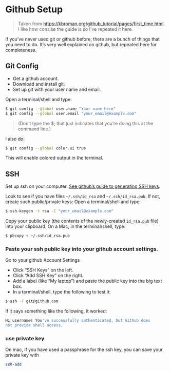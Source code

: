 # Github Setup

> Taken from https://kbroman.org/github_tutorial/pages/first_time.html. I like how consise the guide is so I've repeated it here.

If you’ve never used git or github before, there are a bunch of things that you need to do. It’s very well explained on github, but repeated here for completeness.

## Git Config

- Get a github account.
- Download and install git.
- Set up git with your user name and email.

Open a terminal/shell and type:

```sh
$ git config --global user.name "Your name here"
$ git config --global user.email "your_email@example.com"
```

> (Don’t type the $; that just indicates that you’re doing this at the command line.)

I also do:

```sh
$ git config --global color.ui true
```

This will enable colored output in the terminal.

## SSH

Set up ssh on your computer. [See github’s guide to generating SSH keys](https://help.github.com/articles/generating-ssh-keys).

Look to see if you have files `~/.ssh/id_rsa` and `~/.ssh/id_rsa.pub`.
If not, create such public/private keys: Open a terminal/shell and type:

```sh
$ ssh-keygen -t rsa -C "your_email@example.com"
```

Copy your public key (the contents of the newly-created `id_rsa.pub` file) into your clipboard. On a Mac, in the terminal/shell, type:

```sh
$ pbcopy < ~/.ssh/id_rsa.pub
```

### Paste your ssh public key into your github account settings.

Go to your github Account Settings

- Click “SSH Keys” on the left.
- Click “Add SSH Key” on the right.
- Add a label (like “My laptop”) and paste the public key into the big text box.
- In a terminal/shell, type the following to test it:

```sh
$ ssh -T git@github.com
```

If it says something like the following, it worked:

```sh
Hi username! You've successfully authenticated, but Github does
not provide shell access.
```

### use private key

On mac, if you have used a passphrase for the ssh key, you can save your private key with

```sh
ssh-add
```
